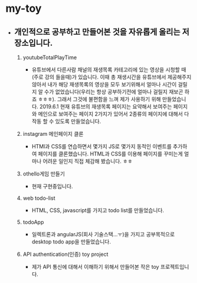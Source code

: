# my-toy

- ## 개인적으로 공부하고 만들어본 것을 자유롭게 올리는 저장소입니다.

  1. youtubeTotalPlayTime

     - 유튜브에서 다른사람 채널의 재생목록 카테고리에 있는 영상을 시청할 때(주로 강의 들을때)가 있습니다.
       이때 총 재생시간을 유튜브에서 제공해주지 않아서 내가 해당 재생목록의 영상을 모두 보기위해서 얼마나 시간이 걸릴지 알 수가 없었습니다(우리는 항상 공부하기전에 얼마나 걸릴지 재보곤 하죠 ㅎㅎㅎ). 그래서 그것에 불편함을 느껴 제가 사용하기 위해 만들었습니다.
       2019.6.1 현재 유튜브의 재생목록 페이지는 요약해서 보여주는 페이지와 메인으로 보여주는 페이지 2가지가 있어서
       2종류의 페이지에 대해서 다 작동 할 수 있도록 만들었습니다.

  2. instagram 메인페이지 클론

     - HTMl과 CSS를 연습하면서 몇가지 JS로 몇가지 동적인 이벤트를 추가하여 페이지를 클론했습니다.
       HTML과 CSS를 이용해 페이지를 꾸미는게 얼마나 어려운 일인지 직접 체감해 봤습니다. ㅎㅎ

  3. othello게임 만들기
     - 현재 구현중입니다.

  4. web todo-list
     - HTML, CSS, javascript를 가지고 todo list를 만들었습니다.
  
  5. todoApp
     - 일렉트론과 angularJS(회사 기술스택...ㅜ)을 가지고 공부목적으로 desktop todo app을 만들었습니다.

  6. API authentication(인증) toy project
     - 제가 API 통신에 대해서 이해하기 위해서 만들어본 작은 toy 프로젝트입니다.
